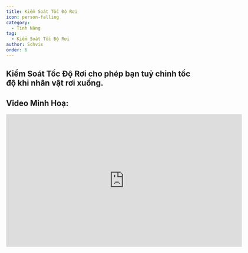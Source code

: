 ```yaml
---
title: Kiểm Soát Tốc Độ Rơi
icon: person-falling
category:
  - Tính Năng
tag:
  - Kiểm Soát Tốc Độ Rơi
author: Schvis
order: 6
---
```


## Kiểm Soát Tốc Độ Rơi cho phép bạn tuỷ chỉnh tốc độ khi nhân vật rơi xuống.

## Video Minh Hoạ:

<div class="iframe-container"><iframe width="640" height="360" src="https://www.youtube.com/embed/BHiabtwSSNc?list=PL5eI1Tb64p56g27qfYk7VuFTz4FK6YrKa" title="Korepi - Fall Control" frameborder="0" allow="accelerometer; autoplay; clipboard-write; encrypted-media; gyroscope; picture-in-picture; web-share" allowfullscreen></iframe></div>
